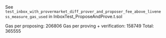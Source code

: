 See `test_inbox_with_provermarket_diff_prover_and_proposer_fee_above_liveness_measure_gas_used` in InboxTest_ProposeAndProve.t.sol

Gas per proposing: 206806
Gas per proving + verification: 158749
Total: 365555